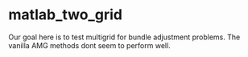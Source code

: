 # matlab_two_grid

Our goal here is to test multigrid for bundle adjustment problems. The vanilla AMG methods dont seem to perform well. 
